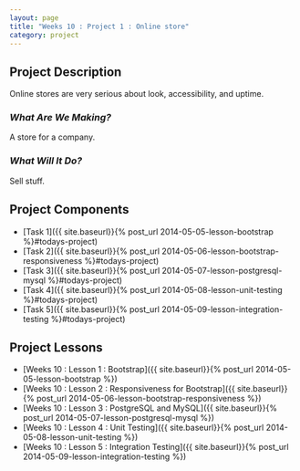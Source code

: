 ```yaml
---
layout: page
title: "Weeks 10 : Project 1 : Online store"
category: project
---
```


## Project Description

Online stores are very serious about look, accessibility, and uptime.

### _What Are We Making?_

A store for a company.

### _What Will It Do?_

Sell stuff.

## Project Components

* [Task 1]({{ site.baseurl}}{% post_url 2014-05-05-lesson-bootstrap %}#todays-project)
* [Task 2]({{ site.baseurl}}{% post_url 2014-05-06-lesson-bootstrap-responsiveness %}#todays-project)
* [Task 3]({{ site.baseurl}}{% post_url 2014-05-07-lesson-postgresql-mysql %}#todays-project)
* [Task 4]({{ site.baseurl}}{% post_url 2014-05-08-lesson-unit-testing %}#todays-project)
* [Task 5]({{ site.baseurl}}{% post_url 2014-05-09-lesson-integration-testing %}#todays-project)

## Project Lessons

* [Weeks 10 : Lesson 1 : Bootstrap]({{ site.baseurl}}{% post_url 2014-05-05-lesson-bootstrap %})
* [Weeks 10 : Lesson 2 : Responsiveness for Bootstrap]({{ site.baseurl}}{% post_url 2014-05-06-lesson-bootstrap-responsiveness %})
* [Weeks 10 : Lesson 3 : PostgreSQL and MySQL]({{ site.baseurl}}{% post_url 2014-05-07-lesson-postgresql-mysql %})
* [Weeks 10 : Lesson 4 : Unit Testing]({{ site.baseurl}}{% post_url 2014-05-08-lesson-unit-testing %})
* [Weeks 10 : Lesson 5 : Integration Testing]({{ site.baseurl}}{% post_url 2014-05-09-lesson-integration-testing %})


